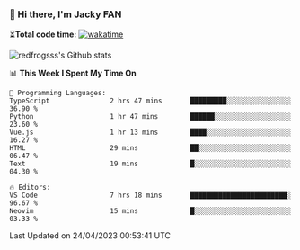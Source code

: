 ### 👋 Hi there, I'm Jacky FAN

⏳**Total code time:** [![wakatime](https://wakatime.com/badge/user/2cbd8003-b8b8-4565-92d7-ad9c23ff1846.svg)](https://wakatime.com/@2cbd8003-b8b8-4565-92d7-ad9c23ff1846)

<img src="https://github-readme-stats.vercel.app/api?username=redfrogsss&show_icons=true" alt="redfrogsss's Github stats"></img>

<!--START_SECTION:waka-->
📊 **This Week I Spent My Time On** 

```text
💬 Programming Languages: 
TypeScript               2 hrs 47 mins       █████████░░░░░░░░░░░░░░░░   36.90 % 
Python                   1 hr 47 mins        ██████░░░░░░░░░░░░░░░░░░░   23.60 % 
Vue.js                   1 hr 13 mins        ████░░░░░░░░░░░░░░░░░░░░░   16.27 % 
HTML                     29 mins             ██░░░░░░░░░░░░░░░░░░░░░░░   06.47 % 
Text                     19 mins             █░░░░░░░░░░░░░░░░░░░░░░░░   04.30 % 

🔥 Editors: 
VS Code                  7 hrs 18 mins       ████████████████████████░   96.67 % 
Neovim                   15 mins             █░░░░░░░░░░░░░░░░░░░░░░░░   03.33 % 
```


 Last Updated on 24/04/2023 00:53:41 UTC
<!--END_SECTION:waka-->
